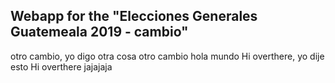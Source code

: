 ## Webapp for the "Elecciones Generales Guatemeala 2019 - cambio"

otro cambio, yo digo otra cosa
otro cambio hola mundo
Hi overthere, yo dije esto
Hi overthere jajajaja
